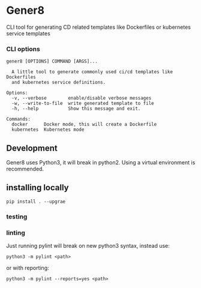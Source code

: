 # Gener8

CLI tool for generating CD related templates like Dockerfiles or kubernetes service templates

### CLI options
```
gener8 [OPTIONS] COMMAND [ARGS]...

  A little tool to generate commonly used ci/cd templates like Dockerfiles
  and kubernetes service definitions.

Options:
  -v, --verbose        enable/disable verbose messages
  -w, --write-to-file  write generated template to file
  -h, --help           Show this message and exit.

Commands:
  docker      Docker mode, this will create a Dockerfile
  kubernetes  Kubernetes mode
```

## Development
Gener8 uses Python3, it will break in python2.
Using a virtual environment is recommended.

## installing locally
```
pip install . --upgrae
```

### testing


### linting
Just running pylint will break on new python3 syntax, instead use:

```
python3 -m pylint <path>
```
or with reporting:
```
python3 -m pylint --reports=yes <path>
```
